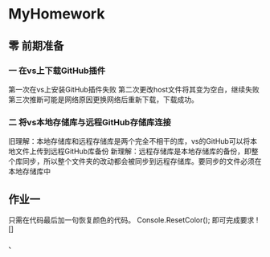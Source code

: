 # MyHomework
## 零 前期准备
### 一 在vs上下载GitHub插件
第一次在vs上安装GitHub插件失败
第二次更改host文件将其变为空白，继续失败
第三次推断可能是网络原因更换网络后重新下载，下载成功。
### 二 将vs本地存储库与远程GitHub存储库连接
旧理解：本地存储库和远程存储库是两个完全不相干的库，vs的GitHub可以将本地文件上传到远程GitHub库备份
新理解：远程存储库是本地存储库的备份，即整个库同步，所以整个文件夹的改动都会被同步到远程存储库。要同步的文件必须在本地存储库中
## 作业一
只需在代码最后加一句恢复颜色的代码。 
Console.ResetColor();
即可完成要求
![]



、
